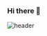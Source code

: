 ### Hi there 👋

![header](https://capsule-render.vercel.app/api?type=wave&color=auto&height=300&section=header&text=nahyun%20Eun&fontSize=90)

<!--
**Eunnahyun/Eunnahyun** is a ✨ _special_ ✨ repository because its `README.md` (this file) appears on your GitHub profile.

Here are some ideas to get you started:

- 🔭 I’m currently working on ...
- 🌱 I’m currently learning ...
- 👯 I’m looking to collaborate on ...
- 🤔 I’m looking for help with ...
- 💬 Ask me about ...
- 📫 How to reach me: ...
- 😄 Pronouns: ...
- ⚡ Fun fact: ...
-->
